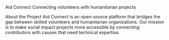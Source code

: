 Aid Connect
Connecting volunteers with humanitarian projects

About the Project
Aid Connect is an open-source platform that bridges the gap between skilled volunteers and humanitarian organizations. Our mission is to make social impact projects more accessible by connecting contributors with causes that need technical expertise.
